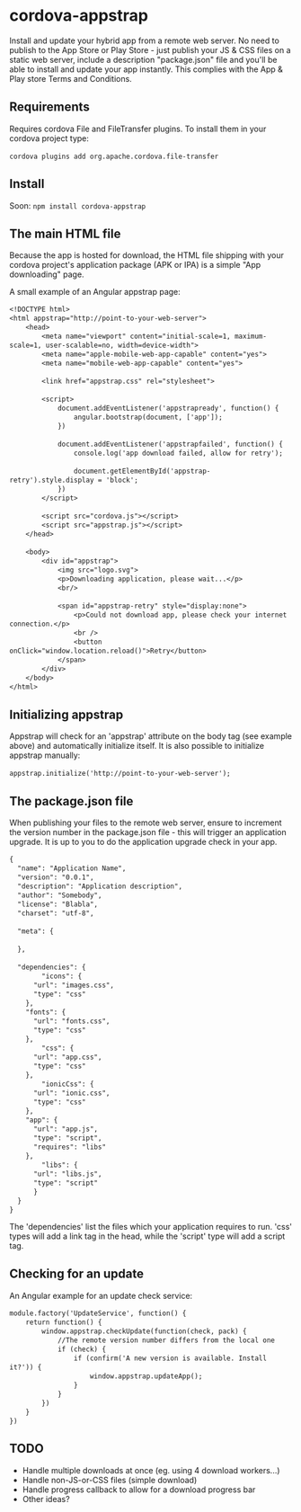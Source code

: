 # cordova-appstrap
Install and update your hybrid app from a remote web server. No need to publish to the App Store or Play Store - just publish your JS & CSS files on a static web server, include a description "package.json" file and you'll be able to install and update your app instantly. This complies with the App & Play store Terms and Conditions. 

## Requirements

Requires cordova File and FileTransfer plugins. To install them in your cordova project type:

```cordova plugins add org.apache.cordova.file-transfer```

## Install

Soon: ```npm install cordova-appstrap```

## The main HTML file

Because the app is hosted for download, the HTML file shipping with your cordova project's application package (APK or IPA) is a simple "App downloading" page. 

A small example of an Angular appstrap page:
```
<!DOCTYPE html>
<html appstrap="http://point-to-your-web-server">
	<head>
		<meta name="viewport" content="initial-scale=1, maximum-scale=1, user-scalable=no, width=device-width">
		<meta name="apple-mobile-web-app-capable" content="yes">
		<meta name="mobile-web-app-capable" content="yes">

		<link href="appstrap.css" rel="stylesheet">

		<script>
			document.addEventListener('appstrapready', function() {
				angular.bootstrap(document, ['app']);
			})

			document.addEventListener('appstrapfailed', function() {
				console.log('app download failed, allow for retry');
				
				document.getElementById('appstrap-retry').style.display = 'block';
			})
		</script>

		<script src="cordova.js"></script>
		<script src="appstrap.js"></script>
	</head>

	<body>
		<div id="appstrap">
			<img src="logo.svg">
			<p>Downloading application, please wait...</p>
			<br/>

			<span id="appstrap-retry" style="display:none">
				<p>Could not download app, please check your internet connection.</p>
				<br />
				<button onClick="window.location.reload()">Retry</button>
			</span>
		</div>
	</body>
</html>
```

## Initializing appstrap

Appstrap will check for an 'appstrap' attribute on the body tag (see example above) and automatically initialize itself. It is also possible to initialize appstrap manually:

``` appstrap.initialize('http://point-to-your-web-server'); ```

## The package.json file

When publishing your files to the remote web server, ensure to increment the version number in the package.json file - this will trigger an application upgrade. It is up to you to do the application upgrade check in your app.

```
{
  "name": "Application Name",
  "version": "0.0.1",
  "description": "Application description",
  "author": "Somebody",
  "license": "Blabla",
  "charset": "utf-8",

  "meta": {
   
  },

  "dependencies": {
		"icons": {
      "url": "images.css", 
      "type": "css"
    },
    "fonts": {
      "url": "fonts.css", 
      "type": "css"
    },
		"css": {
      "url": "app.css", 
      "type": "css"
    },
		"ionicCss": {
      "url": "ionic.css", 
      "type": "css"
    },
    "app": {
      "url": "app.js", 
      "type": "script", 
      "requires": "libs"
    },
		"libs": {
      "url": "libs.js", 
      "type": "script"
      }
  }
}
```
The 'dependencies' list the files which your application requires to run. 'css' types will add a link tag in the head, while the 'script' type will add a script tag.


## Checking for an update

An Angular example for an update check service:

```
module.factory('UpdateService', function() {
	return function() {
		window.appstrap.checkUpdate(function(check, pack) {
			//The remote version number differs from the local one
			if (check) {
				if (confirm('A new version is available. Install it?')) {
					window.appstrap.updateApp();
				}
			}
		})
	}
})
```

## TODO

- Handle multiple downloads at once (eg. using 4 download workers...)
- Handle non-JS-or-CSS files (simple download)
- Handle progress callback to allow for a download progress bar
- Other ideas?
